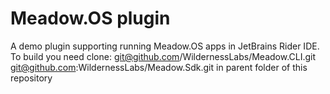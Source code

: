 # Meadow.OS plugin

<!-- Plugin description -->
A demo plugin supporting running Meadow.OS apps in JetBrains Rider IDE.
To build you need clone:
git@github.com/WildernessLabs/Meadow.CLI.git
git@github.com:WildernessLabs/Meadow.Sdk.git
in parent folder of this repository
<!-- Plugin description end -->

